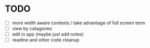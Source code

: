 # TODO
- [ ] more width aware contexts / take advantage of full screen term
- [ ] view by catagories
- [ ] edit in app (maybe just add notes)
- [ ] readme and other code cleanup
